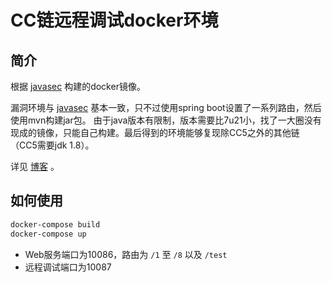 # CC链远程调试docker环境

## 简介

根据 [javasec](https://github.com/p1n93r/javasec) 构建的docker镜像。

漏洞环境与 [javasec](https://github.com/p1n93r/javasec) 基本一致，只不过使用spring boot设置了一系列路由，然后使用mvn构建jar包。
由于java版本有限制，版本需要比7u21小，找了一大圈没有现成的镜像，只能自己构建。最后得到的环境能够复现除CC5之外的其他链（CC5需要jdk 1.8）。

详见 [博客](https://hachp1.github.io/posts/Web%E5%AE%89%E5%85%A8/20220407-cc_analysis.html) 。

## 如何使用

```sh
docker-compose build
docker-compose up
```

- Web服务端口为10086，路由为 `/1` 至 `/8` 以及 `/test`
- 远程调试端口为10087
